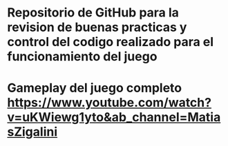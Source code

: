 # Repositorio de GitHub para la revision de buenas practicas y control del codigo realizado para el funcionamiento del juego
# Gameplay del juego completo https://www.youtube.com/watch?v=uKWiewg1yto&ab_channel=MatiasZigalini
